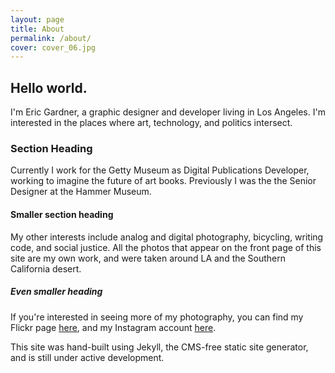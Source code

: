 ```yaml
---
layout: page
title: About
permalink: /about/
cover: cover_06.jpg
---
```

## Hello world.

I'm Eric Gardner, a graphic designer and developer living in Los Angeles. I'm
interested in the places where art, technology, and politics intersect.

### Section Heading

Currently I work for the Getty Museum as Digital Publications Developer, working
to imagine the future of art books. Previously I was the the Senior Designer at
the Hammer Museum.

#### Smaller section heading

My other interests include analog and digital photography, bicycling, writing
code, and social justice. All the photos that appear on the front page of this
site are my own work, and were taken around LA and the Southern California desert.

##### Even smaller heading

If you're interested in seeing more of my photography, you can find my Flickr
page [here](https://www.flickr.com/photos/eric-gardner/), and my Instagram
account [here](https://instagram.com/ec_gardner/).

This site was hand-built using Jekyll, the CMS-free static site generator, and
is still under active development.
